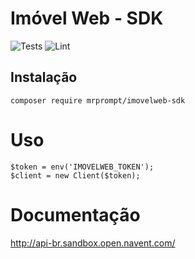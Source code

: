 # Imóvel  Web - SDK

![Tests](https://github.com/mrprompt/imovelweb-sdk/workflows/Tests/badge.svg)
![Lint](https://github.com/mrprompt/imovelweb-sdk/workflows/Lint/badge.svg)

## Instalação

```shell script
composer require mrprompt/imovelweb-sdk
```

# Uso

```
$token = env('IMOVELWEB_TOKEN');
$client = new Client($token);
```


# Documentação

http://api-br.sandbox.open.navent.com/
